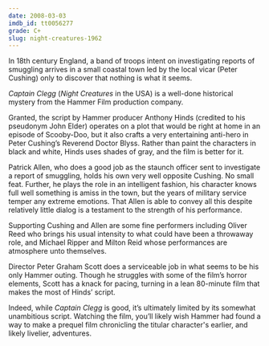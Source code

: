 ```yaml
---
date: 2008-03-03
imdb_id: tt0056277
grade: C+
slug: night-creatures-1962
---
```


In 18th century England, a band of troops intent on investigating reports of smuggling arrives in a small coastal town led by the local vicar (Peter Cushing) only to discover that nothing is what it seems.

_Captain Clegg_ (_Night Creatures_ in the USA) is a well-done historical mystery from the Hammer Film production company.

Granted, the script by Hammer producer Anthony Hinds (credited to his pseudonym John Elder) operates on a plot that would be right at home in an episode of Scooby-Doo, but it also crafts a very entertaining anti-hero in Peter Cushing’s Reverend Doctor Blyss. Rather than paint the characters in black and white, Hinds uses shades of gray, and the film is better for it.

Patrick Allen, who does a good job as the staunch officer sent to investigate a report of smuggling, holds his own very well opposite Cushing. No small feat. Further, he plays the role in an intelligent fashion, his character knows full well something is amiss in the town, but the years of military service temper any extreme emotions. That Allen is able to convey all this despite relatively little dialog is a testament to the strength of his performance.

Supporting Cushing and Allen are some fine performers including Oliver Reed who brings his usual intensity to what could have been a throwaway role, and Michael Ripper and Milton Reid whose performances are atmosphere unto themselves.

Director Peter Graham Scott does a serviceable job in what seems to be his only Hammer outing. Though he struggles with some of the film’s horror elements, Scott has a knack for pacing, turning in a lean 80-minute film that makes the most of Hinds’ script.

Indeed, while _Captain Clegg_ is good, it’s ultimately limited by its somewhat unambitious script. Watching the film, you’ll likely wish Hammer had found a way to make a prequel film chronicling the titular character's earlier, and likely livelier, adventures.
